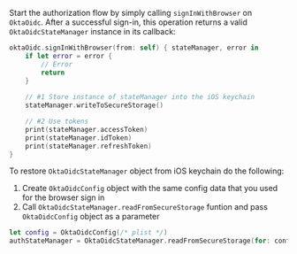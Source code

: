 Start the authorization flow by simply calling `signInWithBrowser` on `OktaOidc`. After a successful sign-in, this operation returns a valid `OktaOidcStateManager` instance in its callback:

```swift
oktaOidc.signInWithBrowser(from: self) { stateManager, error in
    if let error = error {
        // Error
        return
    }
    
    // #1 Store instance of stateManager into the iOS keychain
    stateManager.writeToSecureStorage()

    // #2 Use tokens
    print(stateManager.accessToken)
    print(stateManager.idToken)
    print(stateManager.refreshToken)
}
```

To restore `OktaOidcStateManager` object from iOS keychain do the following:
1. Create `OktaOidcConfig` object with the same config data that you used for the browser sign in
2. Call `OktaOidcStateManager.readFromSecureStorage` funtion and pass `OktaOidcConfig` object as a parameter

```swift
let config = OktaOidcConfig(/* plist */)
authStateManager = OktaOidcStateManager.readFromSecureStorage(for: config)
```
